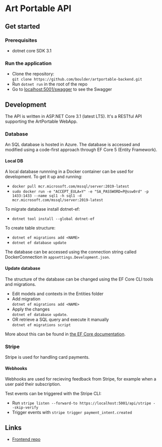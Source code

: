 # Art Portable API
## Get started
### Prerequisites
* dotnet core SDK 3.1

### Run the application
* Clone the repository:  
`git clone https://github.com/boulder/artportable-backend.git`
* Run `dotnet run` in the root of the repo
* Go to [localhost:5001/swagger](https://localhost:5001/swagger) to see the Swagger

## Development
The API is written in ASP.NET Core 3.1 (latest LTS). It's a RESTful API supporting the ArtPortable WebApp.
### Database
An SQL database is hosted in Azure. The database is accessed and modified using a code-first approach through EF Core 5 (Entity Framework).

#### Local DB
A local database runnning in a Docker container can be used for development.
To get it up and running:
* `docker pull mcr.microsoft.com/mssql/server:2019-latest`
* `sudo docker run -e "ACCEPT_EULA=Y" -e "SA_PASSWORD=P@ssw0rd" -p 1433:1433 --name sql1 -h sql1 -d mcr.microsoft.com/mssql/server:2019-latest`

To migrate database install dotnet-ef:
* `dotnet tool install --global dotnet-ef`

To create table structure:
* `dotnet ef migrations add <NAME>`
* `dotnet ef database update`

The database can be accessed using the connection string called DockerConnection in `appsettings.Development.json`.

#### Update database
The structure of the database can be changed using the EF Core CLI tools and migrations.
* Edit models and contexts in the Entities folder
* Add migration  
`dotnet ef migrations add <NAME>`
* Apply the changes  
`dotnet ef database update`.
* OR retrieve a SQL query and execute it manually  
`dotnet ef migrations script`

More about this can be found in [the EF Core documentation](https://docs.microsoft.com/en-us/ef/core/).

### Stripe
Stripe is used for handling card payments.

#### Webhooks
Webhooks are used for recieving feedback from Stripe, for example when a user paid their subscription.

Test events can be triggered with the Stripe CLI:
* Run `stripe listen --forward-to https://localhost:5001/api/stripe --skip-verify`
* Trigger events with `stripe trigger payment_intent.created`

## Links
* [Frontend repo]("https://github.com/boulder/artportable-web")
